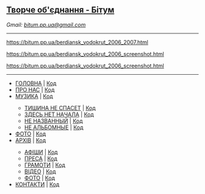 <!-- 
Country: Ukraine
City: Olexandriya - Zaporizhzhya
Web Developer: Dovgal Dima 
Web Site: dovgaldima.pp.ua
-->

<h2>
    <a href='https://bitum.pp.ua/'>
      Творче об'єднання - Бітум
    </a>
</h2>

<i> Gmail: bitum.pp.ua@gmail.com </i>
<!-- 
Password: ddf110986 
-->
<hr>


https://bitum.pp.ua/berdiansk_vodokrut_2006_2007.html



https://bitum.pp.ua/berdiansk_vodokrut_2006_screenshot.html


https://bitum.pp.ua/berdiansk_vodokrut_2006_screenshot.html


<hr>

<nav>
    <ul><li><a href="https://bitum.pp.ua/index.html">ГОЛОВНА</a> | <a href="https://github.com/Dmitriy-1986/Bitum-web-project/blob/master/index.html">Код</a></li>         <li><a href="https://bitum.pp.ua/about-us.html">ПРО НАС</a> | <a href="https://github.com/Dmitriy-1986/Bitum-web-project/blob/master/about-us.html">Код</a></li>
        <li><a href="https://bitum.pp.ua/music.html">МУЗИКА</a> | <a href="https://github.com/Dmitriy-1986/Bitum-web-project/blob/master/music.html">Код</a></li>
            <ul>
                <li><a href="https://bitum.pp.ua/tishina-ne-spaset.html">ТИШИНА НЕ СПАСЕТ</a> | <a href="https://github.com/Dmitriy-1986/Bitum-web-project/blob/master/tishina-ne-spaset.html">Код</a> </li>
                <li><a href="https://bitum.pp.ua/zdes-net-nachala.html">ЗДЕСЬ НЕТ НАЧАЛА</a> | <a href="https://github.com/Dmitriy-1986/Bitum-web-project/blob/master/zdes-net-nachala.html">Код</a> </li>
                <li><a href="https://bitum.pp.ua/ne-nazvannyy.html">НЕ НАЗВАННЫЙ</a> | <a href="https://github.com/Dmitriy-1986/Bitum-web-project/blob/master/ne-nazvannyy.html">Код</a> </li>
                <li><a href="https://bitum.pp.ua/ne-albomnyye.html">НЕ АЛЬБОМНЫЕ</a> | <a href="https://github.com/Dmitriy-1986/Bitum-web-project/blob/master/ne-albomnyye.html">Код</a> </li>
            </ul>
        <li><a href="https://bitum.pp.ua/gallery.html">ФОТО</a> | <a href="https://github.com/Dmitriy-1986/Bitum-web-project/blob/master/gallery.html">Код</a> </li>
        <li><a href="https://bitum.pp.ua/archive.html">АРХІВ</a> | <a href="https://github.com/Dmitriy-1986/Bitum-web-project/blob/master/archive.html">Код</a> </li>
             <ul>
                <li><a href="https://bitum.pp.ua/katehoriia-afishy.html">АФІШИ</a> | <a href="https://github.com/Dmitriy-1986/Bitum-web-project/blob/master/katehoriia-afishy.html">Код</a> </li>
                <li><a href="https://bitum.pp.ua/katehoriia-presy.html">ПРЕСА</a> | <a href="https://github.com/Dmitriy-1986/Bitum-web-project/blob/master/katehoriia-presy.html">Код</a> </li>
                <li><a href="https://bitum.pp.ua/katehoriia-hramoty.html">ГРАМОТИ</a> | <a href="https://github.com/Dmitriy-1986/Bitum-web-project/blob/master/katehoriia-hramoty.html">Код</a> </li>
                <li><a href="https://bitum.pp.ua/katehoriia-video.html">ВІДЕО</a> | <a href="https://github.com/Dmitriy-1986/Bitum-web-project/blob/master/katehoriia-video.html">Код</a> </li>
                <li><a href="https://bitum.pp.ua/katehoriia-photo.html">ФОТО</a> | <a href="https://github.com/Dmitriy-1986/Bitum-web-project/blob/master/katehoriia-photo.html">Код</a> </li>
            </ul>
        <li><a href="https://bitum.pp.ua/contacts.html">КОНТАКТИ</a> | <a href="https://github.com/Dmitriy-1986/Bitum-web-project/blob/master/contacts.html">Код</a> </li>
    </ul>
</nav>
